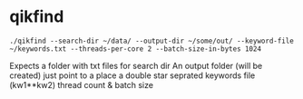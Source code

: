 # qikfind

```./qikfind --search-dir ~/data/ --output-dir ~/some/out/ --keyword-file ~/keywords.txt --threads-per-core 2 --batch-size-in-bytes 1024```

Expects a folder with txt files for search dir
An output folder (will be created) just point to a place
a double star seprated keywords file (kw1**kw2)
thread count & batch size
